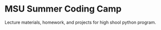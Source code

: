 # MSU Summer Coding Camp

Lecture materials, homework, and projects for high shool python program. 
